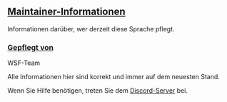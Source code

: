 ## [Maintainer-Informationen](accent://)

Informationen darüber, wer derzeit diese Sprache pflegt.

### [Gepflegt von](accent://)

WSF-Team

Alle Informationen hier sind korrekt und immer auf dem neuesten Stand.

Wenn Sie Hilfe benötigen, treten Sie dem [Discord-Server](https://whysoooofurious.netlify.app/discord) bei.

